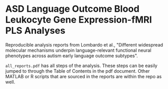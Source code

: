 # ASD Language Outcome Blood Leukocyte Gene Expression-fMRI PLS Analyses

Reproducible analysis reports from Lombardo et al., "Different widespread molecular mechanisms underpin language-relevant functional neural phenotypes across autism early language outcome subtypes".

```all_reports.pdf``` has all steps of the analysis. These steps can be easily jumped to through the Table of Contents in the pdf document. Other MATLAB or R scripts that are sourced in the reports are within the repo as well.

